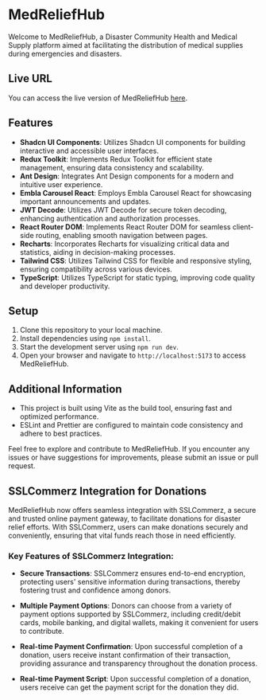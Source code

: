 # MedReliefHub

Welcome to MedReliefHub, a Disaster Community Health and Medical Supply platform aimed at facilitating the distribution of medical supplies during emergencies and disasters.

## Live URL

You can access the live version of MedReliefHub [here](https://med-relief-hub.vercel.app).

## Features

- **Shadcn UI Components**: Utilizes Shadcn UI components for building interactive and accessible user interfaces.
- **Redux Toolkit**: Implements Redux Toolkit for efficient state management, ensuring data consistency and scalability.
- **Ant Design**: Integrates Ant Design components for a modern and intuitive user experience.
- **Embla Carousel React**: Employs Embla Carousel React for showcasing important announcements and updates.
- **JWT Decode**: Utilizes JWT Decode for secure token decoding, enhancing authentication and authorization processes.
- **React Router DOM**: Implements React Router DOM for seamless client-side routing, enabling smooth navigation between pages.
- **Recharts**: Incorporates Recharts for visualizing critical data and statistics, aiding in decision-making processes.
- **Tailwind CSS**: Utilizes Tailwind CSS for flexible and responsive styling, ensuring compatibility across various devices.
- **TypeScript**: Utilizes TypeScript for static typing, improving code quality and developer productivity.

## Setup

1. Clone this repository to your local machine.
2. Install dependencies using `npm install`.
3. Start the development server using `npm run dev`.
4. Open your browser and navigate to `http://localhost:5173` to access MedReliefHub.

## Additional Information

- This project is built using Vite as the build tool, ensuring fast and optimized performance.
- ESLint and Prettier are configured to maintain code consistency and adhere to best practices.

Feel free to explore and contribute to MedReliefHub. If you encounter any issues or have suggestions for improvements, please submit an issue or pull request.

## SSLCommerz Integration for Donations

MedReliefHub now offers seamless integration with SSLCommerz, a secure and trusted online payment gateway, to facilitate donations for disaster relief efforts. With SSLCommerz, users can make donations securely and conveniently, ensuring that vital funds reach those in need efficiently.

### Key Features of SSLCommerz Integration:

- **Secure Transactions**: SSLCommerz ensures end-to-end encryption, protecting users' sensitive information during transactions, thereby fostering trust and confidence among donors.

- **Multiple Payment Options**: Donors can choose from a variety of payment options supported by SSLCommerz, including credit/debit cards, mobile banking, and digital wallets, making it convenient for users to contribute.

- **Real-time Payment Confirmation**: Upon successful completion of a donation, users receive instant confirmation of their transaction, providing assurance and transparency throughout the donation process.

- **Real-time Payment Script**: Upon successful completion of a donation, users receive can get the payment script for the donation they did.
